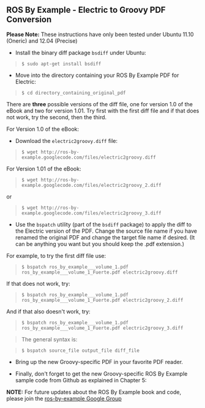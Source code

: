 ## ROS By Example - Electric to Groovy PDF Conversion ##

**Please Note:** These instructions have only been tested under Ubuntu 11.10 (Oneric) and 12.04 (Precise)

  * Install the binary diff package `bsdiff` under Ubuntu:

> `$ sudo apt-get install bsdiff`

  * Move into the directory containing your ROS By Example PDF for Electric:

> `$ cd directory_containing_original_pdf`

There are **three** possible versions of the diff file, one for version 1.0 of the eBook and two for version 1.01.  Try first with the first diff file and if that does not work, try the second, then the third.

For Version 1.0 of the eBook:

  * Download the `electric2groovy.diff` file:

> `$ wget http://ros-by-example.googlecode.com/files/electric2groovy.diff`

For Version 1.01 of the eBook:

> `$ wget http://ros-by-example.googlecode.com/files/electric2groovy_2.diff`

or

> `$ wget http://ros-by-example.googlecode.com/files/electric2groovy_3.diff`

  * Use the `bspatch` utility (part of the `bsdiff` package) to apply the diff to the Electric version of the PDF.  Change the source file name if you have renamed the original PDF and change the target file name if desired. (It can be anything you want but you should keep the .pdf extension.)

For example, to try the first diff file use:

> `$ bspatch ros_by_example___volume_1.pdf ros_by_example___volume_1_Fuerte.pdf electric2groovy.diff`

If that does not work, try:

> `$ bspatch ros_by_example___volume_1.pdf ros_by_example___volume_1_Fuerte.pdf electric2groovy_2.diff`

And if that also doesn't work, try:

> `$ bspatch ros_by_example___volume_1.pdf ros_by_example___volume_1_Fuerte.pdf electric2groovy_3.diff`

> The general syntax is:

> `$ bspatch source_file output_file diff_file`

  * Bring up the new Groovy-specific PDF in your favorite PDF reader.

  * Finally, don't forget to get the new Groovy-specific ROS By Example sample code from Github as explained in Chapter 5:

**NOTE:** For future updates about the ROS By Example book and code, please join the [ros-by-example Google Group](https://groups.google.com/forum/#%21forum/ros-by-example)